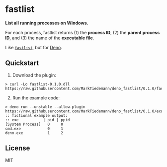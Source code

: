 # fastlist

**List all running processes on Windows.**

For each process, fastlist returns (1) the **process ID**, (2) the **parent process ID**, and (3) the name of the **executable file**.

Like [`fastlist`](https://github.com/MarkTiedemann/fastlist), but for [Deno](https://deno.land).

## Quickstart

1. Download the plugin:

```batch
> curl -Lo fastlist-0.1.0.dll https://raw.githubusercontent.com/MarkTiedemann/deno_fastlist/0.1.0/fastlist.dll
```

2. Run the example code:

```batch
> deno run --unstable --allow-plugin https://raw.githubusercontent.com/MarkTiedemann/deno_fastlist/0.1.0/example.ts
:: fictional example output:
:: exe           | pid | ppid
[System Process]   0     0
cmd.exe            0     1
deno.exe           1     2
```

## License

MIT

